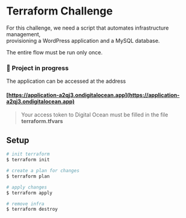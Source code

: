 # Terraform Challenge

For this challenge, we need a script that automates infrastructure management,<br>
provisioning a WordPress application and a MySQL database.

The entire flow must be run only once.

### 🚧 Project in progress
The application can be accessed at the address
#### [https://application-a2qj3.ondigitalocean.app](https://application-a2qj3.ondigitalocean.app)

> Your access token to Digital Ocean must be filled in the file **terraform.tfvars**

## Setup

```bash
# init terraform
$ terraform init

# create a plan for changes
$ terraform plan

# apply changes
$ terraform apply

# remove infra
$ terraform destroy
```

